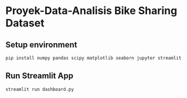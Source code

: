 # Proyek-Data-Analisis Bike Sharing Dataset
## Setup environment
  ```
  pip install numpy pandas scipy matplotlib seaborn jupyter streamlit
  ```
  
## Run Streamlit App
  ```
  streamlit run dashboard.py
  ```
